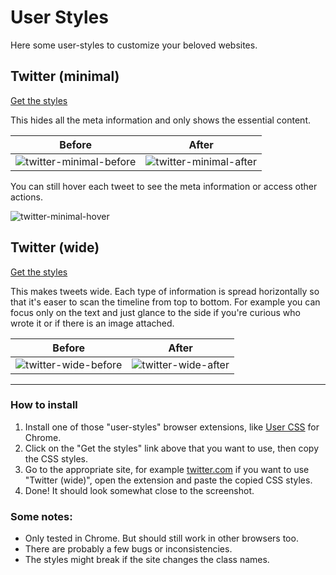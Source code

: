 # User Styles

Here some user-styles to customize your beloved websites.


## Twitter (minimal)

[Get the styles](twitter-minimal.css)

This hides all the meta information and only shows the essential content.

Before | After
--- | ---
![twitter-minimal-before](https://cloud.githubusercontent.com/assets/378023/21449665/1131db52-c933-11e6-8926-3826ff56112f.png) | ![twitter-minimal-after](https://cloud.githubusercontent.com/assets/378023/21449666/115caa8a-c933-11e6-9469-db7de1719417.png)

You can still hover each tweet to see the meta information or access other actions.

![twitter-minimal-hover](https://cloud.githubusercontent.com/assets/378023/21449668/1173df8e-c933-11e6-8faa-d17d6402a2e4.gif)


## Twitter (wide)

[Get the styles](twitter-wide.css)

This makes tweets wide. Each type of information is spread horizontally so that it's easer to scan the timeline from top to bottom. For example you can focus only on the text and just glance to the side if you're curious who wrote it or if there is an image attached.

Before | After
--- | ---
![twitter-wide-before](https://cloud.githubusercontent.com/assets/378023/21427321/4b1dd72c-c897-11e6-8ec3-c3c59ff64530.png) | ![twitter-wide-after](https://cloud.githubusercontent.com/assets/378023/21427320/4b0a1106-c897-11e6-8321-c7b176e1ee77.png)


---


### How to install

1. Install one of those "user-styles" browser extensions, like [User CSS](https://chrome.google.com/webstore/detail/user-css/okpjlejfhacmgjkmknjhadmkdbcldfcb) for Chrome.
2. Click on the "Get the styles" link above that you want to use, then copy the CSS styles.
3. Go to the appropriate site, for example [twitter.com](https://twitter.com/) if you want to use "Twitter (wide)", open the extension and paste the copied CSS styles.
4. Done! It should look somewhat close to the screenshot.


### Some notes:

- Only tested in Chrome. But should still work in other browsers too.
- There are probably a few bugs or inconsistencies. 
- The styles might break if the site changes the class names.
